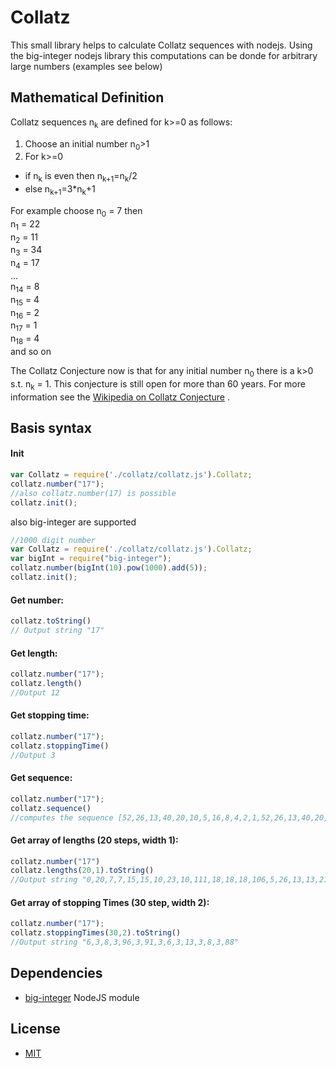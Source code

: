 # Collatz

This small library helps to calculate Collatz sequences with nodejs. 
Using the big-integer nodejs library this computations can be donde for arbitrary large numbers (examples see below)

## Mathematical Definition

Collatz sequences n<sub>k</sub> are defined for k>=0 as follows:

1. Choose an initial number n<sub>0</sub>&gt;1
2. For k>=0 
  * if n<sub>k</sub> is even then n<sub>k+1</sub>=n<sub>k</sub>/2 
  * else n<sub>k+1</sub>=3*n<sub>k</sub>+1

For example choose 
n<sub>0</sub> = 7 then  
n<sub>1</sub>  = 22  
n<sub>2</sub>  = 11  
n<sub>3</sub>  = 34  
n<sub>4</sub>  = 17  
...  
n<sub>14</sub> =  8  
n<sub>15</sub> =  4  
n<sub>16</sub> =  2  
n<sub>17</sub> =  1  
n<sub>18</sub> =  4    
and so on  

The Collatz Conjecture now is that for any initial number n<sub>0</sub> there is a k>0 s.t. n<sub>k</sub> = 1.
This conjecture is still open for more than 60 years. For more information see the [Wikipedia on Collatz Conjecture](https://en.wikipedia.org/wiki/Collatz_conjecture) .

## Basis syntax

#### Init

```javascript
var Collatz = require('./collatz/collatz.js').Collatz;  
collatz.number("17"); 
//also collatz.number(17) is possible
collatz.init();
```

also big-integer are supported 

```javascript	
//1000 digit number
var Collatz = require('./collatz/collatz.js').Collatz;  
var bigInt = require("big-integer");
collatz.number(bigInt(10).pow(1000).add(5));
collatz.init();
```

#### Get number: 

```javascript
collatz.toString() 
// Output string "17"
```

#### Get length: 

```javascript
collatz.number("17");
collatz.length() 
//Output 12
```

#### Get stopping time:

```javascript
collatz.number("17");
collatz.stoppingTime() 
//Output 3
```

#### Get sequence:
```javascript
collatz.number("17");
collatz.sequence()
//computes the sequence [52,26,13,40,20,10,5,16,8,4,2,1,52,26,13,40,20,10,5,16,8,4,2,1,52,26,13,40,20,10,5,16,8,4,2,1]
```

#### Get array of lengths (20 steps, width 1):
```javascript
collatz.number("17")
collatz.lengths(20,1).toString() 
//Output string "0,20,7,7,15,15,10,23,10,111,18,18,18,106,5,26,13,13,21,21"
```

#### Get array of stopping Times (30 step, width 2):
```javascript
collatz.number("17");
collatz.stoppingTimes(30,2).toString() 
//Output string "6,3,8,3,96,3,91,3,6,3,13,3,8,3,88"
```


## Dependencies
- [big-integer](https://www.npmjs.com/package/big-integer)  NodeJS module

## License
- [MIT](https://github.com/electron/electron/blob/master/LICENSE)
